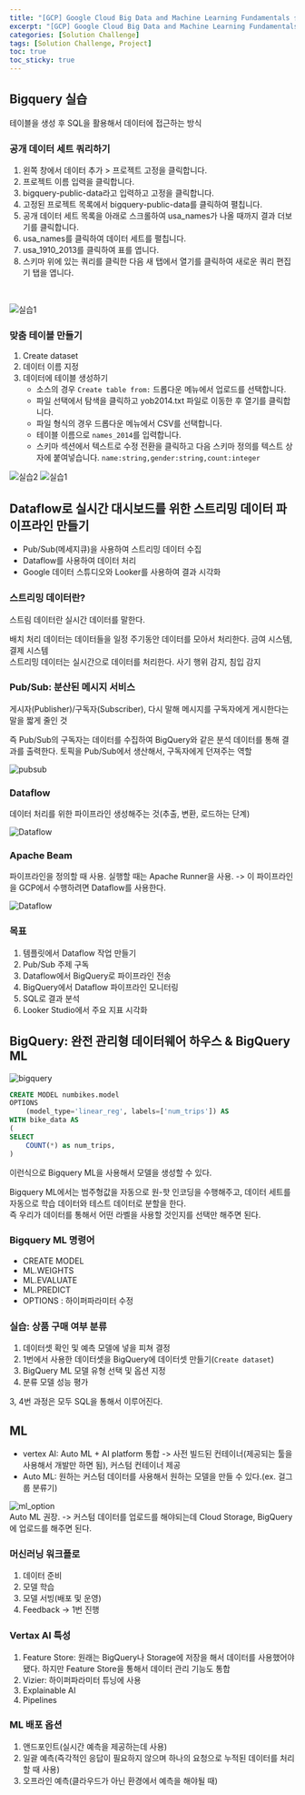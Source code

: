```yaml
---
title: "[GCP] Google Cloud Big Data and Machine Learning Fundamentals 실습"
excerpt: "[GCP] Google Cloud Big Data and Machine Learning Fundamentals 실습"
categories: [Solution Challenge]
tags: [Solution Challenge, Project]
toc: true
toc_sticky: true
---
```


## Bigquery 실습

테이블을 생성 후 SQL을 활용해서 데이터에 접근하는 방식

### 공개 데이터 세트 쿼리하기

1. 왼쪽 창에서 데이터 추가 > 프로젝트 고정을 클릭합니다.
2. 프로젝트 이름 입력을 클릭합니다.
3. bigquery-public-data라고 입력하고 고정을 클릭합니다.
4. 고정된 프로젝트 목록에서 bigquery-public-data를 클릭하여 펼칩니다.
5. 공개 데이터 세트 목록을 아래로 스크롤하여 usa_names가 나올 때까지 결과 더보기를 클릭합니다. 
6. usa_names를 클릭하여 데이터 세트를 펼칩니다.
7. usa_1910_2013를 클릭하여 표를 엽니다.
8. 스키마 위에 있는 쿼리를 클릭한 다음 새 탭에서 열기를 클릭하여 새로운 쿼리 편집기 탭을 엽니다.
<br>

![실습1](../../assets/image/Solution-Challenge/bigquery_search.png)

### 맞춤 테이블 만들기

1. Create dataset
2. 데이터 이름 지정
3. 데이터에 테이블 생성하기     
    - 소스의 경우 `Create table from:` 드롭다운 메뉴에서 업로드를 선택합니다.
    - 파일 선택에서 탐색을 클릭하고 yob2014.txt 파일로 이동한 후 열기를 클릭합니다.
    - 파일 형식의 경우 드롭다운 메뉴에서 CSV를 선택합니다.
    - 테이블 이름으로 `names_2014`를 입력합니다.
    - 스키마 섹션에서 텍스트로 수정 전환을 클릭하고 다음 스키마 정의를 텍스트 상자에 붙여넣습니다. `name:string,gender:string,count:integer` <br>

![실습2](../../assets/image/Solution-Challenge/bigquery_create_table.png) 
![실습1](../../assets/image/Solution-Challenge/bigquery_실습끝.png)

## Dataflow로 실시간 대시보드를 위한 스트리밍 데이터 파이프라인 만들기

- Pub/Sub(메세지큐)을 사용하여 스트리밍 데이터 수집
- Dataflow를 사용하여 데이터 처리
- Google 데이터 스튜디오와 Looker를 사용하여 결과 시각화

### 스트리밍 데이터란?

스트림 데이터란 실시간 데이터를 말한다. <br>

배치 처리 데이터는 데이터들을 일정 주기동안 데이터를 모아서 처리한다. 금여 시스템, 결제 시스템 <br>
스트리밍 데이터는 실시간으로 데이터를 처리한다. 사기 행위 감지, 침입 감지 

### Pub/Sub: 분산된 메시지 서비스

게시자(Publisher)/구독자(Subscriber), 다시 말해 메시지를 구독자에게 게시한다는 말을 짧게 줄인 것 <br>

즉 Pub/Sub의 구독자는 데이터를 수집하여 BigQuery와 같은 분석 데이터를 통해 결과를 출력한다. 토픽을 Pub/Sub에서 생산해서, 구독자에게 던져주는 역할 <br>

![pubsub](../../assets/image/Solution-Challenge/pubsub.png)

### Dataflow

데이터 처리를 위한 파이프라인 생성해주는 것(추출, 변환, 로드하는 단계)

![Dataflow](../../assets/image/Solution-Challenge/dataflow.png)

### Apache Beam

파이프라인을 정의할 때 사용. 실행할 때는 Apache Runner을 사용. -> 이 파이프라인을 GCP에서 수행하려면 Dataflow를 사용한다. <br>

![Dataflow](../../assets/image/Solution-Challenge/dataflow2.png)

### 목표

1. 템플릿에서 Dataflow 작업 만들기
2. Pub/Sub 주제 구독
3. Dataflow에서 BigQuery로 파이프라인 전송
4. BigQuery에서 Dataflow 파이프라인 모니터링
5. SQL로 결과 분석
6. Looker Studio에서 주요 지표 시각화

## BigQuery: 완전 관리형 데이터웨어 하우스 & BigQuery ML

![bigquery](../../assets/image/Solution-Challenge/bigquery.png) <br>

```sql
CREATE MODEL numbikes.model
OPTIONS
    (model_type='linear_reg', labels=['num_trips']) AS
WITH bike_data AS
(
SELECT
    COUNT(*) as num_trips,
)
```
이런식으로 Bigquery ML을 사용해서 모델을 생성할 수 있다. <br>

Bigquery ML에서는 범주형값을 자동으로 원-핫 인코딩을 수행해주고, 데이터 세트를 자동으로 학습 데이터와 테스트 데이터로 분할을 한다. <br>
즉 우리가 데이터를 통해서 어떤 라벨을 사용할 것인지를 선택만 해주면 된다. 

### Bigquery ML 명령어

- CREATE MODEL
- ML.WEIGHTS
- ML.EVALUATE
- ML.PREDICT
- OPTIONS : 하이퍼파라미터 수정

### 실습: 상품 구매 여부 분류

1. 데이터셋 확인 및 예측 모델에 넣을 피쳐 결정
2. 1번에서 사용한 데이터셋을 BigQuery에 데이터셋 만들기(`Create dataset`)
3. BigQuery ML 모델 유형 선택 및 옵션 지정
4. 분류 모델 성능 평가 <br>

3, 4번 과정은 모두 SQL을 통해서 이루어진다. 

## ML

- vertex AI: Auto ML + AI platform 통합 -> 사전 빌드된 컨테이너(제공되는 툴을 사용해서 개발만 하면 됨), 커스텀 컨테이너 제공
- Auto ML: 원하는 커스텀 데이터를 사용해서 원하는 모델을 만들 수 있다.(ex. 걸그룹 분류기)

![ml_option](../../assets/image/Solution-Challenge/ml_option.png) <br>
Auto ML 권장. -> 커스텀 데이터를 업로드를 해야되는데 Cloud Storage, BigQuery에 업로드를 해주면 된다. 

### 머신러닝 워크플로

1. 데이터 준비
2. 모델 학습
3. 모델 서빙(배포 및 운영)
4. Feedback -> 1번 진행

### Vertax AI 특성

1. Feature Store: 원래는 BigQuery나 Storage에 저장을 해서 데이터를 사용했어야 됐다. 하지만 Feature Store을 통해서 데이터 관리 기능도 통합
2. Vizier: 하이퍼파라미터 튜닝에 사용
3. Explainable AI
4. Pipelines

### ML 배포 옵션

1. 앤드포인트(실시간 예측을 제공하는데 사용)
2. 일괄 예측(즉각적인 응답이 필요하지 않으며 하나의 요청으로 누적된 데이터를 처리할 때 사용)
3. 오프라인 예측(클라우드가 아닌 환경에서 예측을 해야될 때)
